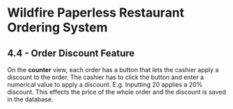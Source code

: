 # Wildfire Paperless Restaurant Ordering System


## 4.4 - Order Discount Feature


On the **counter** view, each order has a button that lets the cashier apply a discount to the order. The cashier has to click the button and enter a numerical value to apply a discount. E.g. Inputting 20 applies a 20% discount. This effects the price of the whole order and the discount is saved in the database.
